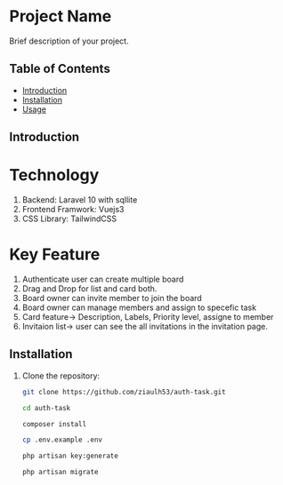 # Project Name

Brief description of your project.

## Table of Contents

- [Introduction](#introduction)
- [Installation](#installation)
- [Usage](#usage)

## Introduction

# Technology
1. Backend: Laravel 10 with sqllite
2. Frontend Framwork: Vuejs3
3. CSS Library: TailwindCSS 

# Key Feature
1. Authenticate user can create multiple board
2. Drag and Drop for list and card both.
3. Board owner can invite member to join the board
4. Board owner can manage members and assign to specefic task
5. Card feature-> Description, Labels, Priority level, assigne to member
6. Invitaion list-> user can see the all invitations in the invitation page.

## Installation

1. Clone the repository:
   ```bash
   git clone https://github.com/ziaulh53/auth-task.git

   cd auth-task

   composer install

   cp .env.example .env

   php artisan key:generate

   php artisan migrate

